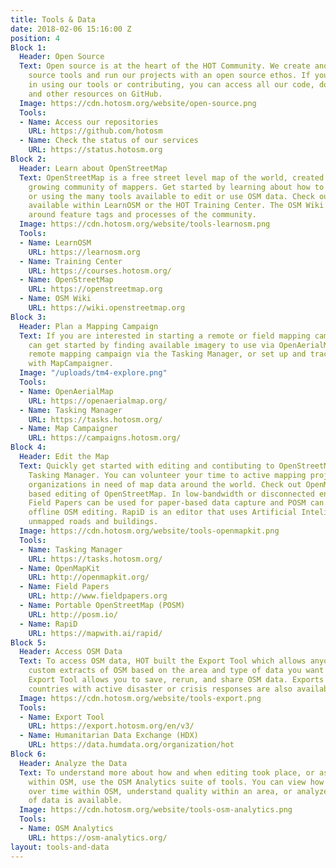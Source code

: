 ```yaml
---
title: Tools & Data
date: 2018-02-06 15:16:00 Z
position: 4
Block 1:
  Header: Open Source
  Text: Open source is at the heart of the HOT Community. We create and build open
    source tools and run our projects with an open source ethos. If you are interested
    in using our tools or contributing, you can access all our code, documentation,
    and other resources on GitHub.
  Image: https://cdn.hotosm.org/website/open-source.png
  Tools:
  - Name: Access our repositories
    URL: https://github.com/hotosm
  - Name: Check the status of our services
    URL: https://status.hotosm.org
Block 2:
  Header: Learn about OpenStreetMap
  Text: OpenStreetMap is a free street level map of the world, created by an ever
    growing community of mappers. Get started by learning about how to edit OpenStreetMap
    or using the many tools available to edit or use OSM data. Check out the resources
    available within LearnOSM or the HOT Training Center. The OSM Wiki has documentation
    around feature tags and processes of the community.
  Image: https://cdn.hotosm.org/website/tools-learnosm.png
  Tools:
  - Name: LearnOSM
    URL: https://learnosm.org
  - Name: Training Center
    URL: https://courses.hotosm.org/
  - Name: OpenStreetMap
    URL: https://openstreetmap.org
  - Name: OSM Wiki
    URL: https://wiki.openstreetmap.org
Block 3:
  Header: Plan a Mapping Campaign
  Text: If you are interested in starting a remote or field mapping campaign, you
    can get started by finding available imagery to use via OpenAerialMap, plan a
    remote mapping campaign via the Tasking Manager, or set up and track a field campaign
    with MapCampaigner.
  Image: "/uploads/tm4-explore.png"
  Tools:
  - Name: OpenAerialMap
    URL: https://openaerialmap.org/
  - Name: Tasking Manager
    URL: https://tasks.hotosm.org/
  - Name: Map Campaigner
    URL: https://campaigns.hotosm.org/
Block 4:
  Header: Edit the Map
  Text: Quickly get started with editing and contibuting to OpenStreetMap via the
    Tasking Manager. You can volunteer your time to active mapping projects and support
    organizations in need of map data around the world. Check out OpenMapKit for field
    based editing of OpenStreetMap. In low-bandwidth or disconnected environments,
    Field Papers can be used for paper-based data capture and POSM can be used for
    offline OSM editing. RapiD is an editor that uses Artificial Inteligence to detect
    unmapped roads and buildings.
  Image: https://cdn.hotosm.org/website/tools-openmapkit.png
  Tools:
  - Name: Tasking Manager
    URL: https://tasks.hotosm.org/
  - Name: OpenMapKit
    URL: http://openmapkit.org/
  - Name: Field Papers
    URL: http://www.fieldpapers.org
  - Name: Portable OpenStreetMap (POSM)
    URL: http://posm.io/
  - Name: RapiD
    URL: https://mapwith.ai/rapid/
Block 5:
  Header: Access OSM Data
  Text: To access OSM data, HOT built the Export Tool which allows anyone to create
    custom extracts of OSM based on the area and type of data you want to access.
    Export Tool allows you to save, rerun, and share OSM data. Exports for selected
    countries with active disaster or crisis responses are also available via HDX.
  Image: https://cdn.hotosm.org/website/tools-export.png
  Tools:
  - Name: Export Tool
    URL: https://export.hotosm.org/en/v3/
  - Name: Humanitarian Data Exchange (HDX)
    URL: https://data.humdata.org/organization/hot
Block 6:
  Header: Analyze the Data
  Text: To understand more about how and when editing took place, or assess quality
    within OSM, use the OSM Analytics suite of tools. You can view how data has changed
    over time within OSM, understand quality within an area, or analyze what type
    of data is available.
  Image: https://cdn.hotosm.org/website/tools-osm-analytics.png
  Tools:
  - Name: OSM Analytics
    URL: https://osm-analytics.org/
layout: tools-and-data
---
```


